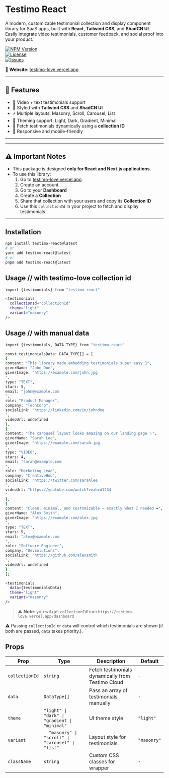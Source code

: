 # Testimo React  

A modern, customizable testimonial collection and display component library for SaaS apps, built with **React**, **Tailwind CSS**, and **ShadCN UI**.  
Easily integrate video testimonials, customer feedback, and social proof into your product.  

[![NPM Version](https://img.shields.io/npm/v/testimo-react.svg)](https://www.npmjs.com/package/testimo-react)  
[![License](https://img.shields.io/github/license/sagar-yenkure/testimo-react)](LICENSE)  
[![Issues](https://img.shields.io/github/issues/sagar-yenkure/testimo-react)](https://github.com/sagar-yenkure/testimo-react/issues)  

🔗 **Website**: [testimo-love.vercel.app](https://testimo-love.vercel.app)  

---

## 🚀 Features
- 🎥 Video + text testimonials support  
- 🎨 Styled with **Tailwind CSS** and **ShadCN UI**  
- ⚡ Multiple layouts: Masonry, Scroll, Carousel, List  
- 🧩 Theming support: Light, Dark, Gradient, Minimal  
- 🔗 Fetch testimonials dynamically using a **collection ID**  
- 📱 Responsive and mobile-friendly  

---
---

## ⚠️ Important Notes  

- This package is designed **only for React and Next.js applications**.  
- To use this library:  
  1. Go to [testimo-love.vercel.app](https://testimo-love.vercel.app)  
  2. Create an account  
  3. Go to your **Dashboard**  
  4. Create a **Collection**  
  5. Share that collection with your users and copy its **Collection ID**  
  6. Use this `collectionId` in your project to fetch and display testimonials  

---

##  Installation

```bash
npm install testimo-react@latest
# or
yarn add testimo-react@latest
# or
pnpm add testimo-react@latest
```


##  Usage // with testimo-love collection id

```bash
import {testimonials} from "testimo-react"

<testimonials
  collectionId="collectionId"
  theme="light"
  variant="masonry"
/>
```
##  Usage // with manual data

```bash
import {testimonials, DATA_TYPE} from "testimo-react"

const testimonialsData: DATA_TYPE[] = [
{
content: "This library made embedding testimonials super easy 🚀",
giverName: "John Doe",
giverImage: "https://example.com/john.jpg
",
type: "TEXT",
stars: 5,
email: "john@example.com
",
role: "Product Manager",
company: "TechCorp",
socialLink: "https://linkedin.com/in/johndoe
",
videoUrl: undefined
},
{
content: "The carousel layout looks amazing on our landing page ✨",
giverName: "Sarah Lee",
giverImage: "https://example.com/sarah.jpg
",
type: "VIDEO",
stars: 4,
email: "sarah@example.com
",
role: "Marketing Lead",
company: "CreativeHub",
socialLink: "https://twitter.com/sarahlee
",
videoUrl: "https://youtube.com/watch?v=abcd1234
"
},
{
content: "Clean, minimal, and customizable — exactly what I needed ❤️",
giverName: "Alex Smith",
giverImage: "https://example.com/alex.jpg
",
type: "TEXT",
stars: 5,
email: "alex@example.com
",
role: "Software Engineer",
company: "DevSolutions",
socialLink: "https://github.com/alexsmith
",
videoUrl: undefined
}
];

<testimonials
  data={testimonialsData}
  theme="light"
  variant="masonry"
/>
```


> ⚠️ **Note**: you wil get  `collectionId`from `https://testimo-love.vercel.app/dashboard`


⚠️ Passing `collectionId` or `data` will control which testimonials are shown (if both are passed, `data` takes priority.).




##  Props  

| Prop          | Type                                                                 | Description                                      | Default    |
|---------------|----------------------------------------------------------------------|--------------------------------------------------|------------
| `collectionId`| `string`                                                             | Fetch testimonials dynamically from Testimo Cloud | `-`|
|`data` | `DataType[]` | Pass an array of testimonials manually|`-`
| `theme`       | `"light" \| "dark" \| "gradient \| "minimal"`                |UI theme style           | `"light"`  |
| `variant`     | `  "masonry" \| "scroll" \| "carousel" \| "list"`            | Layout style for testimonials                    | `"masonry"`   |
| `className`   | `string`                                                             | Custom CSS classes for wrapper                   | `-`|
